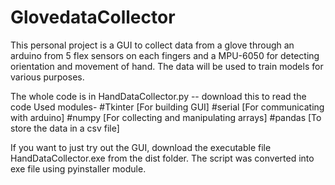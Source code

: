 # GlovedataCollector
This personal project is a GUI to collect data from a glove through an arduino from 5 flex sensors on each fingers and a MPU-6050 for detecting orientation and movement of hand. The data will be used to train models for various purposes.

The whole code is in HandDataCollector.py -- download this to read the code
Used modules- 
#Tkinter   [For building GUI]
#serial    [For communicating with arduino]
#numpy     [For collecting and manipulating arrays]
#pandas    [To store the data in a csv file]

If you want to just try out the GUI, download the executable file HandDataCollector.exe from the dist folder.
The script was converted into exe file using pyinstaller module.
